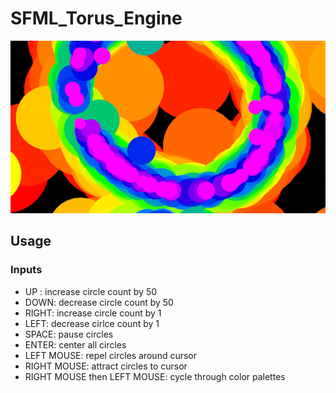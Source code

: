 # SFML_Torus_Engine

[![V1 Video](CircleFunThumbnail2.png)](https://youtu.be/A9BMXKJ9-pg)

## Usage
### Inputs
* UP : increase circle count by 50
* DOWN: decrease circle count by 50
* RIGHT: increase circle count by 1
* LEFT: decrease cirlce count by 1
* SPACE: pause circles
* ENTER: center all circles
* LEFT MOUSE: repel circles around cursor
* RIGHT MOUSE: attract circles to cursor
* RIGHT MOUSE then LEFT MOUSE: cycle through color palettes
